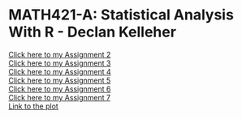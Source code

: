 # MATH421-A: Statistical Analysis With R - Declan Kelleher
[Click here to my Assignment 2](assignment2.html) <br>
[Click here to my Assignment 3](assignment3.html) <br>
[Click here to my Assignment 4](assignment4.html) <br>
[Click here to my Assignment 5](assignment5.html) <br>
[Click here to my Assignment 6](assignment6.html) <br>
[Click here to my Assignment 7](assignment7.html) <br>
[Link to the plot](1.png) <br>
